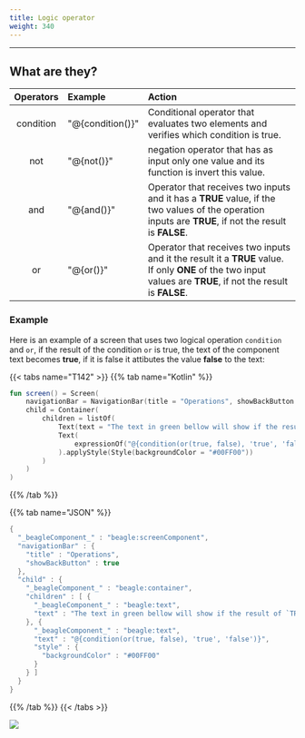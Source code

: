 ```yaml
---
title: Logic operator
weight: 340
---
```


---

## What are they? 

| Operators | Example | Action  |
| :---: | :--- | :--- |
| condition | "@{condition\(\)}" | Conditional operator that evaluates two elements and verifies which condition is true. |
| not | "@{not\(\)}" | negation operator that has as input only one value and its function is invert this value.  |
| and | "@{and\(\)}" | Operator that receives two inputs and it has a **TRUE** value, if the two values of the operation inputs are **TRUE**, if not the result is **FALSE**.  |
| or | "@{or\(\)}" | Operator that receives two inputs and it the result it a **TRUE** value. If only **ONE** of the two input values are **TRUE**, if not the result is **FALSE**.  |

### Example 

Here is an example of a screen that uses two logical operation  `condition` and `or`, if the result of the condition `or` is true, the text of the component text becomes **true**, if it is false it attibutes the value **false** to the text: 

{{< tabs name="T142" >}}
{{% tab name="Kotlin" %}}
```kotlin
fun screen() = Screen(
    navigationBar = NavigationBar(title = "Operations", showBackButton = true),
    child = Container(
        children = listOf(
            Text(text = "The text in green bellow will show if the result of `TRUE OR FALSE"),
            Text(
                expressionOf("@{condition(or(true, false), 'true', 'false')}")
            ).applyStyle(Style(backgroundColor = "#00FF00"))
        )
    )
)
```
{{% /tab %}}

{{% tab name="JSON" %}}
```kotlin
{
  "_beagleComponent_" : "beagle:screenComponent",
  "navigationBar" : {
    "title" : "Operations",
    "showBackButton" : true
  },
  "child" : {
    "_beagleComponent_" : "beagle:container",
    "children" : [ {
      "_beagleComponent_" : "beagle:text",
      "text" : "The text in green bellow will show if the result of `TRUE OR FALSE"
    }, {
      "_beagleComponent_" : "beagle:text",
      "text" : "@{condition(or(true, false), 'true', 'false')}",
      "style" : {
        "backgroundColor" : "#00FF00"
      }
    } ]
  }
}
```
{{% /tab %}}
{{< /tabs >}}

![](/docs-beagle/logic.png)
